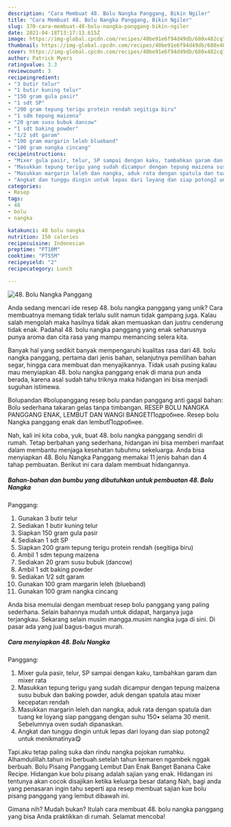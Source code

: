 ```yaml
---
description: "Cara Membuat 48. Bolu Nangka Panggang, Bikin Ngiler"
title: "Cara Membuat 48. Bolu Nangka Panggang, Bikin Ngiler"
slug: 370-cara-membuat-48-bolu-nangka-panggang-bikin-ngiler
date: 2021-04-18T13:17:13.615Z
image: https://img-global.cpcdn.com/recipes/40be91e6f94d49db/680x482cq70/48-bolu-nangka-panggang-foto-resep-utama.jpg
thumbnail: https://img-global.cpcdn.com/recipes/40be91e6f94d49db/680x482cq70/48-bolu-nangka-panggang-foto-resep-utama.jpg
cover: https://img-global.cpcdn.com/recipes/40be91e6f94d49db/680x482cq70/48-bolu-nangka-panggang-foto-resep-utama.jpg
author: Patrick Myers
ratingvalue: 3.3
reviewcount: 3
recipeingredient:
- "3 butir telur"
- "1 butir kuning telur"
- "150 gram gula pasir"
- "1 sdt SP"
- "200 gram tepung terigu protein rendah segitiga biru"
- "1 sdm tepung maizena"
- "20 gram susu bubuk dancow"
- "1 sdt baking powder"
- "1/2 sdt garam"
- "100 gram margarin leleh blueband"
- "100 gram nangka cincang"
recipeinstructions:
- "Mixer gula pasir, telur, SP sampai dengan kaku, tambahkan garam dan mixer rata"
- "Masukkan tepung terigu yang sudah dicampur dengan tepung maizena susu bubuk dan baking powder, aduk dengan spatula atau mixer kecepatan rendah"
- "Masukkan margarin leleh dan nangka, aduk rata dengan spatula dan tuang ke loyang siap panggang dengan suhu 150• selama 30 menit. Sebelumnya oven sudah dipanaskan."
- "Angkat dan tunggu dingin untuk lepas dari loyang dan siap potong2 untuk menikmatinya😋"
categories:
- Resep
tags:
- 48
- bolu
- nangka

katakunci: 48 bolu nangka 
nutrition: 150 calories
recipecuisine: Indonesian
preptime: "PT10M"
cooktime: "PT55M"
recipeyield: "2"
recipecategory: Lunch

---
```



![48. Bolu Nangka
Panggang](https://img-global.cpcdn.com/recipes/40be91e6f94d49db/680x482cq70/48-bolu-nangka-panggang-foto-resep-utama.jpg)

Anda sedang mencari ide resep 48. bolu nangka
panggang yang unik? Cara membuatnya memang tidak terlalu sulit namun tidak gampang juga. Kalau salah mengolah maka hasilnya tidak akan memuaskan dan justru cenderung tidak enak. Padahal 48. bolu nangka
panggang yang enak seharusnya punya aroma dan cita rasa yang mampu memancing selera kita.

Banyak hal yang sedikit banyak mempengaruhi kualitas rasa dari 48. bolu nangka
panggang, pertama dari jenis bahan, selanjutnya pemilihan bahan segar, hingga cara membuat dan menyajikannya. Tidak usah pusing kalau mau menyiapkan 48. bolu nangka
panggang enak di mana pun anda berada, karena asal sudah tahu triknya maka hidangan ini bisa menjadi suguhan istimewa.

Bolupandan #bolupanggang resep bolu pandan panggang anti gagal bahan: Bolu sederhana takaran gelas tanpa timbangan. RESEP BOLU NANGKA PANGGANG ENAK, LEMBUT DAN WANGI BANGETПодробнее. Resep bolu Nangka panggang enak dan lembutПодробнее.


Nah, kali ini kita coba, yuk, buat 48. bolu nangka
panggang sendiri di rumah. Tetap berbahan yang sederhana, hidangan ini bisa memberi manfaat dalam membantu menjaga kesehatan tubuhmu sekeluarga. Anda bisa menyiapkan 48. Bolu Nangka
Panggang memakai 11 jenis bahan dan 4 tahap pembuatan. Berikut ini cara dalam membuat hidangannya.

<!--inarticleads1-->

##### Bahan-bahan dan bumbu yang dibutuhkan untuk pembuatan 48. Bolu Nangka
Panggang:

1. Gunakan 3 butir telur
1. Sediakan 1 butir kuning telur
1. Siapkan 150 gram gula pasir
1. Sediakan 1 sdt SP
1. Siapkan 200 gram tepung terigu protein rendah (segitiga biru)
1. Ambil 1 sdm tepung maizena
1. Sediakan 20 gram susu bubuk (dancow)
1. Ambil 1 sdt baking powder
1. Sediakan 1/2 sdt garam
1. Gunakan 100 gram margarin leleh (blueband)
1. Gunakan 100 gram nangka cincang


Anda bisa memulai dengan membuat resep bolu panggang yang paling sederhana. Selain bahannya mudah untuk didapat, harganya juga terjangkau. Sekarang selain musim mangga.musim nangka juga di sini. Di pasar ada yang jual bagus-bagus murah. 

<!--inarticleads2-->

##### Cara menyiapkan 48. Bolu Nangka
Panggang:

1. Mixer gula pasir, telur, SP sampai dengan kaku, tambahkan garam dan mixer rata
1. Masukkan tepung terigu yang sudah dicampur dengan tepung maizena susu bubuk dan baking powder, aduk dengan spatula atau mixer kecepatan rendah
1. Masukkan margarin leleh dan nangka, aduk rata dengan spatula dan tuang ke loyang siap panggang dengan suhu 150• selama 30 menit. Sebelumnya oven sudah dipanaskan.
1. Angkat dan tunggu dingin untuk lepas dari loyang dan siap potong2 untuk menikmatinya😋


Tapi.aku tetap paling suka dan rindu nangka pojokan rumahku. Alhamdulillah.tahun ini berbuah.setelah tahun kemaren ngambek nggak berbuah. Bolu Pisang Panggang Lembut Dan Enak Banget Banana Cake Recipe. Hidangan kue bolu pisang adalah sajian yang enak. Hidangan ini tentunya akan cocok disajikan ketika keluarga besar datang Nah, bagi anda yang penasaran ingin tahu seperti apa resep membuat sajian kue bolu pisang panggang yang lembut dibawah ini. 

Gimana nih? Mudah bukan? Itulah cara membuat 48. bolu nangka
panggang yang bisa Anda praktikkan di rumah. Selamat mencoba!
